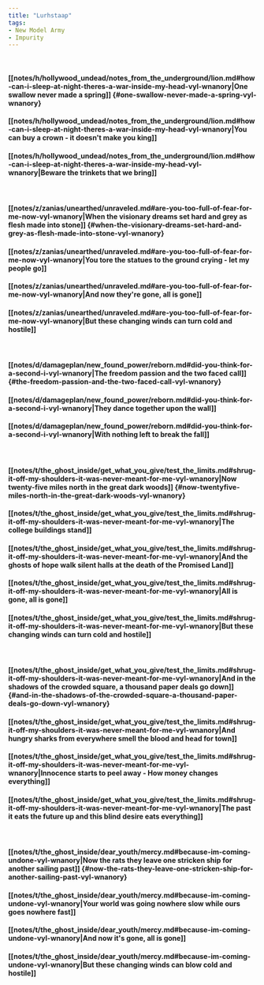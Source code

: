 ```yaml
---
title: "Lurhstaap"
tags:
- New Model Army
- Impurity
---
```

&nbsp;
#### [[notes/h/hollywood_undead/notes_from_the_underground/lion.md#how-can-i-sleep-at-night-theres-a-war-inside-my-head-vyl-wnanory|One swallow never made a spring]] {#one-swallow-never-made-a-spring-vyl-wnanory}
#### [[notes/h/hollywood_undead/notes_from_the_underground/lion.md#how-can-i-sleep-at-night-theres-a-war-inside-my-head-vyl-wnanory|You can buy a crown - it doesn't make you king]]
#### [[notes/h/hollywood_undead/notes_from_the_underground/lion.md#how-can-i-sleep-at-night-theres-a-war-inside-my-head-vyl-wnanory|Beware the trinkets that we bring]]
&nbsp;
#### [[notes/z/zanias/unearthed/unraveled.md#are-you-too-full-of-fear-for-me-now-vyl-wnanory|When the visionary dreams set hard and grey as flesh made into stone]] {#when-the-visionary-dreams-set-hard-and-grey-as-flesh-made-into-stone-vyl-wnanory}
#### [[notes/z/zanias/unearthed/unraveled.md#are-you-too-full-of-fear-for-me-now-vyl-wnanory|You tore the statues to the ground crying - let my people go]]
#### [[notes/z/zanias/unearthed/unraveled.md#are-you-too-full-of-fear-for-me-now-vyl-wnanory|And now they're gone, all is gone]]
#### [[notes/z/zanias/unearthed/unraveled.md#are-you-too-full-of-fear-for-me-now-vyl-wnanory|But these changing winds can turn cold and hostile]]
&nbsp;
#### [[notes/d/damageplan/new_found_power/reborn.md#did-you-think-for-a-second-i-vyl-wnanory|The freedom passion and the two faced call]] {#the-freedom-passion-and-the-two-faced-call-vyl-wnanory}
#### [[notes/d/damageplan/new_found_power/reborn.md#did-you-think-for-a-second-i-vyl-wnanory|They dance together upon the wall]]
#### [[notes/d/damageplan/new_found_power/reborn.md#did-you-think-for-a-second-i-vyl-wnanory|With nothing left to break the fall]]
&nbsp;
#### [[notes/t/the_ghost_inside/get_what_you_give/test_the_limits.md#shrug-it-off-my-shoulders-it-was-never-meant-for-me-vyl-wnanory|Now twenty-five miles north in the great dark woods]] {#now-twentyfive-miles-north-in-the-great-dark-woods-vyl-wnanory}
#### [[notes/t/the_ghost_inside/get_what_you_give/test_the_limits.md#shrug-it-off-my-shoulders-it-was-never-meant-for-me-vyl-wnanory|The college buildings stand]]
#### [[notes/t/the_ghost_inside/get_what_you_give/test_the_limits.md#shrug-it-off-my-shoulders-it-was-never-meant-for-me-vyl-wnanory|And the ghosts of hope walk silent halls at the death of the Promised Land]]
#### [[notes/t/the_ghost_inside/get_what_you_give/test_the_limits.md#shrug-it-off-my-shoulders-it-was-never-meant-for-me-vyl-wnanory|All is gone, all is gone]]
#### [[notes/t/the_ghost_inside/get_what_you_give/test_the_limits.md#shrug-it-off-my-shoulders-it-was-never-meant-for-me-vyl-wnanory|But these changing winds can turn cold and hostile]]
&nbsp;
#### [[notes/t/the_ghost_inside/get_what_you_give/test_the_limits.md#shrug-it-off-my-shoulders-it-was-never-meant-for-me-vyl-wnanory|And in the shadows of the crowded square, a thousand paper deals go down]] {#and-in-the-shadows-of-the-crowded-square-a-thousand-paper-deals-go-down-vyl-wnanory}
#### [[notes/t/the_ghost_inside/get_what_you_give/test_the_limits.md#shrug-it-off-my-shoulders-it-was-never-meant-for-me-vyl-wnanory|And hungry sharks from everywhere smell the blood and head for town]]
#### [[notes/t/the_ghost_inside/get_what_you_give/test_the_limits.md#shrug-it-off-my-shoulders-it-was-never-meant-for-me-vyl-wnanory|Innocence starts to peel away - How money changes everything]]
#### [[notes/t/the_ghost_inside/get_what_you_give/test_the_limits.md#shrug-it-off-my-shoulders-it-was-never-meant-for-me-vyl-wnanory|The past it eats the future up and this blind desire eats everything]]
&nbsp;
#### [[notes/t/the_ghost_inside/dear_youth/mercy.md#because-im-coming-undone-vyl-wnanory|Now the rats they leave one stricken ship for another sailing past]] {#now-the-rats-they-leave-one-stricken-ship-for-another-sailing-past-vyl-wnanory}
#### [[notes/t/the_ghost_inside/dear_youth/mercy.md#because-im-coming-undone-vyl-wnanory|Your world was going nowhere slow while ours goes nowhere fast]]
#### [[notes/t/the_ghost_inside/dear_youth/mercy.md#because-im-coming-undone-vyl-wnanory|And now it's gone, all is gone]]
#### [[notes/t/the_ghost_inside/dear_youth/mercy.md#because-im-coming-undone-vyl-wnanory|But these changing winds can blow cold and hostile]]

